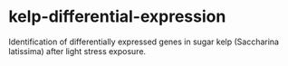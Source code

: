# kelp-differential-expression
Identification of differentially expressed genes in sugar kelp (Saccharina latissima) after light stress exposure. 
